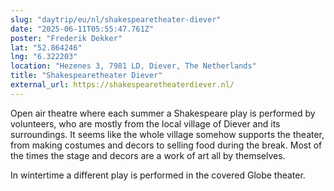 ```yaml
---
slug: "daytrip/eu/nl/shakespearetheater-diever"
date: "2025-06-11T05:55:47.761Z"
poster: "Frederik Dekker"
lat: "52.864246"
lng: "6.322203"
location: "Hezenes 3, 7981 LD, Diever, The Netherlands"
title: "Shakespearetheater Diever"
external_url: https://shakespearetheaterdiever.nl/
---
```

Open air theatre where each summer a Shakespeare play is performed by volunteers, who are mostly from the local village of Diever and its surroundings. It seems like the whole village somehow supports the theater, from making costumes and decors to selling food during the break. Most of the times the stage and decors are a work of art all by themselves.

In wintertime a different play is performed in the covered Globe theater.